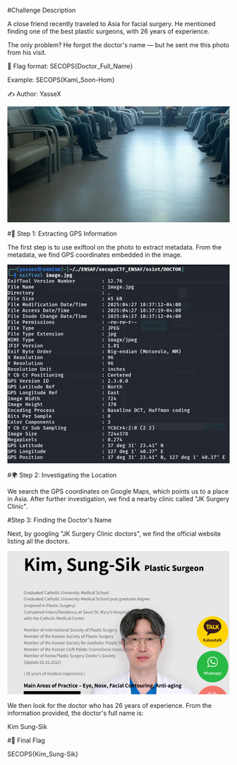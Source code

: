 #Challenge Description

A close friend recently traveled to Asia for facial surgery.
He mentioned finding one of the best plastic surgeons, with 26 years of experience.

The only problem?
He forgot the doctor's name — but he sent me this photo from his visit.

📜 Flag format:
SECOPS{Doctor_Full_Name}

Example:
SECOPS{Kami_Soon-Hom}

✍️ Author: YasseX

![image](image.jpg)

#🔎 Step 1: Extracting GPS Information

The first step is to use exiftool on the photo to extract metadata.
From the metadata, we find GPS coordinates embedded in the image.

![exiftool](../images/gps.png)

#🌍 Step 2: Investigating the Location

We search the GPS coordinates on Google Maps, which points us to a place in Asia.
After further investigation, we find a nearby clinic called "JK Surgery Clinic".

#Step 3: Finding the Doctor's Name

Next, by googling "JK Surgery Clinic doctors", we find the official website listing all the doctors.

![doctor](doctor.png)

We then look for the doctor who has 26 years of experience.
From the information provided, the doctor's full name is:

Kim Sung-Sik

#🏁 Final Flag

SECOPS{Kim_Sung-Sik}
